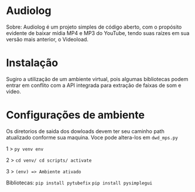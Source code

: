 # Audiolog

Sobre:
Audiolog é um projeto simples de código aberto, com o propósito evidente de baixar mídia MP4 e MP3 do YouTube, tendo suas raízes em sua versão mais anterior, o Videoload.

# Instalação
Sugiro a utilização de um ambiente virtual, pois algumas bibliotecas podem entrar em conflito com a API integrada para extração de faixas de som e video.

# Configurações de ambiente
Os diretorios de saida dos dowloads devem ter seu caminho path atualizado conforme sua maquina.
Voce pode altera-los em ```dwd_mps.py```



1 > ```py venv env```

2 > ```cd venv/ cd scripts/ activate```

3 > ```(env) => Ambiente ativado```

Bibliotecas:
```pip install pytubefix```
```pip install pysimplegui```
